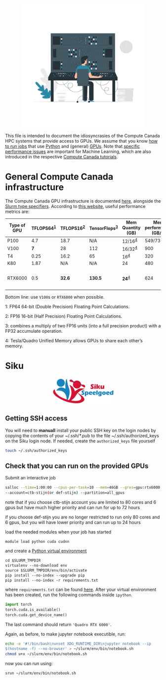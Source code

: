 <p align="center">
<img src="../media/hpc-gpu.png" width="400">
</p>

This file is intended to document the idiosyncrasies of the Compute Canada HPC systems that provide access to GPUs. We assume that you know [how to run jobs](https://docs.computecanada.ca/wiki/Running_jobs) that use [Python](https://docs.computecanada.ca/wiki/Python) and (general) [GPUs](https://docs.computecanada.ca/wiki/Using_GPUs_with_Slurm). Note that [specific performance issues](https://docs.computecanada.ca/wiki/AI_and_Machine_Learning) are important for Machine Learning, which are also introduced in the respective [Compute Canada tutorials](https://docs.computecanada.ca/wiki/Tutoriel_Apprentissage_machine/en).

# General Compute Canada infrastructure

The Compute Canada GPU infrastructure is documented [here](https://docs.computecanada.ca/wiki/Using_GPUs_with_Slurm#Available_hardware), alongside the [Slurm type specifiers](https://docs.computecanada.ca/wiki/Running_jobs). According to [this website](https://www.microway.com/knowledge-center-articles/comparison-of-nvidia-geforce-gpus-and-nvidia-tesla-gpus/), useful performance metrics are:

| Type of GPU | TFLOPS64<sup>[1](#myfootnote1)</sup> | TFLOPS16<sup>[2](#myfootnote2)</sup> | TensorFlops<sup>[3](#myfootnote3)</sup> | Mem Quantity (GB) | Mem performance (GB/s) | Comments |
| --- | --- | --- | --- | --- | --- | --- |
| P100 | 4.7 | 18.7 | N/A | 12/16<sup>[4](#myfootnote4)</sup> | 549/732 |
| V100 | **7** | 28 | 112 | 16/32<sup>[4](#myfootnote4)</sup> | 900 |
| T4 | 0.25 | 16.2 | 65 | 16<sup>[4](#myfootnote4)</sup> | 320 |
| K80 | 1.87 | N/A | N/A | 24 | 480 | 
| RTX6000 | 0.5 | **32.6** | **130.5** | **24**<sup>[4](#myfootnote4)</sup> | 624 | Currently only available on Siku |

Bottom line: use `V100`s or `RTX6000` when possible.

<a name="myfootnote1">1</a>: FP64 64-bit (Double Precision) Floating Point Calculations.

<a name="myfootnote2">2</a>: FP16 16-bit (Half Precision) Floating Point Calculations.

<a name="myfootnote3">3</a>: combines a multiply of two FP16 units (into a full precision product) with a FP32 accumulate operation.

<a name="myfootnote4">4</a>: Tesla/Quadro Unified Memory allows GPUs to share each other’s memory.

# Siku 

<p align="center">
<img src="../media/siku.jpeg" width="200">
</p>

## Getting SSH access

You will need to **manuall** install your public SSH key on the login nodes by copying the contents of your ~/.ssh/*.pub to the file ~/.ssh/authorized_keys on the Siku login node. If needed, create the `authorized_keys` file yourself 

```bash
touch ~/.ssh/authorized_keys
```

## Check that you can run on the provided GPUs

Submit an interactive job


```bash
salloc --time=1:00:00 --cpus-per-task=10 --mem=46GB --gres=gpu:rtx6000:1 
--account=ctb-stijn(or def-stijn) --partition=all_gpus
```
note that if you choose ctb-stijn account you are limited to 80 cores 
and 6 gpus but have much higher priority and can run for up to 72 hours

if you choose def-stijn you are no longer restricted to run only 80 
cores and 6 gpus, but you will have lower priority and can run up to 24 
hours

load the needed modules when your job has started

```
module load python cuda cudnn
```

and create a [Python virtual environment](https://docs.computecanada.ca/wiki/Python)

```
cd $SLURM_TMPDIR
virtualenv --no-download env
source $SLURM_TMPDIR/env/bin/activate
pip install --no-index --upgrade pip
pip install --no-index -r requirements.txt
```

where `requirements.txt` can be found [here](requirements.txt). After your virtual environment has been created, run the following commands inside `ipython`.

```python
import torch
torch.cuda.is_available()
torch.cuda.get_device_name()
```

The last command should return `'Quadro RTX 6000'`.

Again, as before, to make jupyter notebook executible, run:

```bash
echo -e '#!/bin/bash\nunset XDG_RUNTIME_DIR\njupyter notebook --ip 
$(hostname -f) --no-browser' > ~/slurm/env/bin/notebook.sh
chmod u+x ~/slurm/env/bin/notebook.sh
```

now you can run using:

```
srun ~/slurm/env/bin/notebook.sh
```
